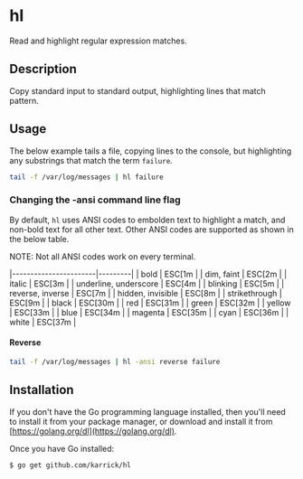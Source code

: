 # hl

Read and highlight regular expression matches.

## Description

Copy standard input to standard output, highlighting lines that match
pattern.

## Usage

The below example tails a file, copying lines to the console, but
highlighting any substrings that match the term `failure`.

```Bash
tail -f /var/log/messages | hl failure
```

### Changing the -ansi command line flag

By default, `hl` uses ANSI codes to embolden text to highlight a
match, and non-bold text for all other text. Other ANSI codes are
supported as shown in the below table.

NOTE: Not all ANSI codes work on every terminal.

|-----------------------|---------|
| bold                  | ESC[1m  |
| dim, faint            | ESC[2m  |
| italic                | ESC[3m  |
| underline, underscore | ESC[4m  |
| blinking              | ESC[5m  |
| reverse, inverse      | ESC[7m  |
| hidden, invisible     | ESC[8m  |
| strikethrough         | ESC[9m  |
| black                 | ESC[30m |
| red                   | ESC[31m |
| green                 | ESC[32m |
| yellow                | ESC[33m |
| blue                  | ESC[34m |
| magenta               | ESC[35m |
| cyan                  | ESC[36m |
| white                 | ESC[37m |

#### Reverse

```Bash
tail -f /var/log/messages | hl -ansi reverse failure
```

## Installation

If you don't have the Go programming language installed, then you'll
need to install it from your package manager, or download and install
it from [https://golang.org/dl](https://golang.org/dl).

Once you have Go installed:

    $ go get github.com/karrick/hl
